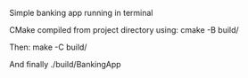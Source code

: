 Simple banking app running in terminal

CMake compiled from project directory using:
cmake -B build/

Then:
make -C build/

And finally
./build/BankingApp
